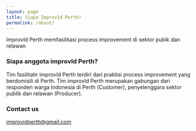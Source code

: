 ```yaml
---
layout: page
title: Siapa ImprovId Perth?
permalink: /about/
---
```


ImprovId Perth memfasilitasi process improvement di sektor publk dan relawan

### Siapa anggota improvId Perth?

Tim fasilitatir improvId Perth terdiri dari praktisi process improvement yang berdomisili di Perth.
Tim improvId Perth merupakan gabungan dari responden warga Indonesia di Perth (Customer), penyelenggara sektor publik dan relawan (Producer).

### Contact us

[improvidperth@gmail.com](mailto:improvidperth@gmail.com)
